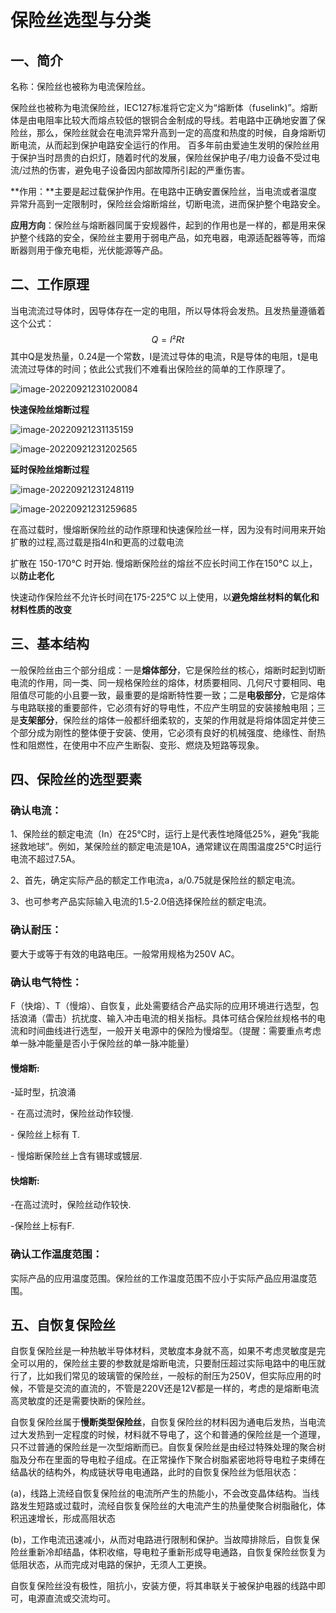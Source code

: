 # 保险丝选型与分类

## **一、简介**

名称：保险丝也被称为电流保险丝。

​		保险丝也被称为电流保险丝，IEC127标准将它定义为“熔断体（fuselink)”。熔断体是由电阻率比较大而熔点较低的银铜合金制成的导线。若电路中正确地安置了保险丝，那么，保险丝就会在电流异常升高到一定的高度和热度的时候，自身熔断切断电流，从而起到保护电路安全运行的作用。 百多年前由爱迪生发明的保险丝用于保护当时昂贵的白炽灯，随着时代的发展，保险丝保护电子/电力设备不受过电流/过热的伤害，避免电子设备因内部故障所引起的严重伤害。

**作用：**主要是起过载保护作用。在电路中正确安置保险丝，当电流或者温度异常升高到一定限制时，保险丝会熔断熔丝，切断电流，进而保护整个电路安全。

**应用方向**：保险丝与熔断器同属于安规器件，起到的作用也是一样的，都是用来保护整个线路的安全，保险丝主要用于弱电产品，如充电器，电源适配器等等，而熔断器则用于像充电柜，光伏能源等产品。

## **二、工作原理**

 当电流流过导体时，因导体存在一定的电阻，所以导体将会发热。且发热量遵循着这个公式：
$$
Q=I²Rt
$$
 其中Q是发热量，0.24是一个常数，I是流过导体的电流，R是导体的电阻，t是电流流过导体的时间；依此公式我们不难看出保险丝的简单的工作原理了。

![image-20220921231020084](C:\Users\zxr021109\AppData\Roaming\Typora\typora-user-images\image-20220921231020084.png)



**快速保险丝熔断过程**

![image-20220921231135159](C:\Users\zxr021109\AppData\Roaming\Typora\typora-user-images\image-20220921231135159.png)

![image-20220921231202565](C:\Users\zxr021109\AppData\Roaming\Typora\typora-user-images\image-20220921231202565.png)



**延时保险丝熔断过程**

![image-20220921231248119](C:\Users\zxr021109\AppData\Roaming\Typora\typora-user-images\image-20220921231248119.png)

![image-20220921231259685](C:\Users\zxr021109\AppData\Roaming\Typora\typora-user-images\image-20220921231259685.png)

在高过载时，慢熔断保险丝的动作原理和快速保险丝一样，因为没有时间用来开始扩散的过程,高过载是指4In和更高的过载电流

扩散在 150-170°C 时开始. 慢熔断保险丝的熔丝不应长时间工作在150°C 以上，以**防止老化**

快速动作保险丝不允许长时间在175-225°C 以上使用，以**避免熔丝材料的氧化和材料性质的改变**



## **三、基本结构**

​		一般保险丝由三个部分组成：一是**熔体部分**，它是保险丝的核心，熔断时起到切断电流的作用，同一类、同一规格保险丝的熔体，材质要相同、几何尺寸要相同、电阻值尽可能的小且要一致，最重要的是熔断特性要一致；二是**电极部分**，它是熔体与电路联接的重要部件，它必须有好的导电性，不应产生明显的安装接触电阻；三是**支架部分**，保险丝的熔体一般都纤细柔软的，支架的作用就是将熔体固定并使三个部分成为刚性的整体便于安装、使用，它必须有良好的机械强度、绝缘性、耐热性和阻燃性，在使用中不应产生断裂、变形、燃烧及短路等现象。



## **四、保险丝的选型要素**

### **确认电流：**

1、保险丝的额定电流（In）在25℃时，运行上是代表性地降低25%，避免“我能拯救地球”。例如，某保险丝的额定电流是10A，通常建议在周围温度25℃时运行电流不超过7.5A。

2、首先，确定实际产品的额定工作电流a，a/0.75就是保险丝的额定电流。

3、也可参考产品实际输入电流的1.5-2.0倍选择保险丝的额定电流。

### **确认耐压：**

要大于或等于有效的电路电压。一般常用规格为250V AC。

### **确认电气特性：**

F（快熔）、T（慢熔）、自恢复，此处需要结合产品实际的应用环境进行选型，包括浪涌（雷击）抗扰度、输入冲击电流的相关指标。具体可结合保险丝规格书的电流和时间曲线进行选型，一般开关电源中的保险为慢熔型。（提醒：需要重点考虑单一脉冲能量是否小于保险丝的单一脉冲能量）

#### 慢熔断: 

  -延时型，抗浪涌

  \- 在高过流时，保险丝动作较慢.

  \- 保险丝上标有 T.

  \- 慢熔断保险丝上含有锡球或镀层.

#### 快熔断:

-在高过流时，保险丝动作较快.

-保险丝上标有F.

### **确认工作温度范围：**

实际产品的应用温度范围。保险丝的工作温度范围不应小于实际产品应用温度范围。

## 五、自恢复保险丝

​		自恢复保险丝是一种热敏半导体材料，灵敏度本身就不高，如果不考虑灵敏度是完全可以用的，保险丝主要的参数就是熔断电流，只要耐压超过实际电路中的电压就行了，比如我们常见的玻璃管的保险丝，一般标的耐压为250V，但实际应用的时候，不管是交流的直流的，不管是220V还是12V都是一样的，考虑的是熔断电流高灵敏度的还是需要快断的保险丝。

​		自恢复保险丝属于**慢断类型保险丝**，自恢复保险丝的材料因为通电后发热，当电流过大发热到一定程度的时候，材料就不导电了，这个和普通的保险丝是一个道理，只不过普通的保险丝是一次型熔断而已。自恢复保险丝是由经过特殊处理的聚合树脂及分布在里面的导电粒子组成。在正常操作下聚合树脂紧密地将导电粒子束缚在结晶状的结构外，构成链状导电电通路，此时的自恢复保险丝为低阻状态：

(a)，线路上流经自恢复保险丝的电流所产生的热能小，不会改变晶体结构。当线路发生短路或过载时，流经自恢复保险丝的大电流产生的热量使聚合树脂融化，体积迅速增长，形成高阻状态

(b)，工作电流迅速减小，从而对电路进行限制和保护。当故障排除后，自恢复保险丝重新冷却结晶，体积收缩，导电粒子重新形成导电通路，自恢复保险丝恢复为低阻状态，从而完成对电路的保护，无须人工更换。

​		自恢复保险丝没有极性，阻抗小，安装方便，将其串联关于被保护电器的线路中即可，电源直流或交流均可。